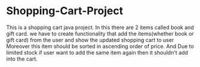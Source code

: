 # Shopping-Cart-Project
This is a shopping cart java project. In this there are 2 items called book and gift card. we have to create functionality that add the items(whether book or gift card) from the user and show the updated shopping cart to user Moreover this item should be sorted in ascending order of price. And Due to limited stock if user want to add the same item again then it shouldn't add into the cart.
